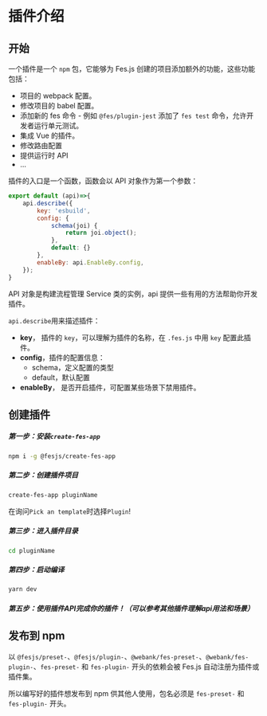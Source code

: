 # 插件介绍

## 开始
一个插件是一个 `npm` 包，它能够为 Fes.js 创建的项目添加额外的功能，这些功能包括：

- 项目的 webpack 配置。
- 修改项目的 babel 配置。
- 添加新的 fes 命令 - 例如 `@fes/plugin-jest` 添加了 `fes test` 命令，允许开发者运行单元测试。
- 集成 Vue 的插件。
- 修改路由配置
- 提供运行时 API
- ...

插件的入口是一个函数，函数会以 API 对象作为第一个参数：
```js
export default (api)=>{
    api.describe({
        key: 'esbuild',
        config: {
            schema(joi) {
                return joi.object();
            },
            default: {}
        },
        enableBy: api.EnableBy.config,
    });
}
```
API 对象是构建流程管理 Service 类的实例，api 提供一些有用的方法帮助你开发插件。

`api.describe`用来描述插件：
- **key**， 插件的 `key`，可以理解为插件的名称，在 `.fes.js` 中用 `key` 配置此插件。
- **config**，插件的配置信息：
  - schema，定义配置的类型
  - default，默认配置
- **enableBy**， 是否开启插件，可配置某些场景下禁用插件。


## 创建插件

##### 第一步：安装`create-fes-app`
```bash
npm i -g @fesjs/create-fes-app
```


##### 第二步：创建插件项目

```bash
create-fes-app pluginName
```
在询问`Pick an template`时选择`Plugin`!

##### 第三步：进入插件目录
```bash
cd pluginName
```

##### 第四步：启动编译
```bash
yarn dev
```

##### 第五步：使用插件API完成你的插件！（可以参考其他插件理解api用法和场景）

## 发布到 npm
 
以 `@fesjs/preset-`、`@fesjs/plugin-`、`@webank/fes-preset-`、`@webank/fes-plugin-`、`fes-preset-` 和 `fes-plugin-` 开头的依赖会被 Fes.js 自动注册为插件或插件集。 

所以编写好的插件想发布到 npm 供其他人使用，包名必须是 `fes-preset-` 和 `fes-plugin-` 开头。